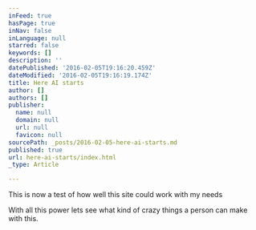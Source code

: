 ```yaml
---
inFeed: true
hasPage: true
inNav: false
inLanguage: null
starred: false
keywords: []
description: ''
datePublished: '2016-02-05T19:16:20.459Z'
dateModified: '2016-02-05T19:16:19.174Z'
title: Here AI starts
author: []
authors: []
publisher:
  name: null
  domain: null
  url: null
  favicon: null
sourcePath: _posts/2016-02-05-here-ai-starts.md
published: true
url: here-ai-starts/index.html
_type: Article

---
```

This is now a test of how well this site could work with my needs

With all this power lets see what kind of crazy things a person can make with this.